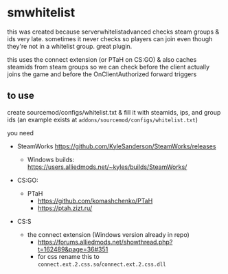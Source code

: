# smwhitelist

this was created because serverwhitelistadvanced checks steam groups & ids very late. sometimes it never checks so players can join even though they're not in a whitelist group. great plugin.

this uses the connect extension (or PTaH on CS:GO) & also caches steamids from steam groups so we can check before the client actually joins the game and before the OnClientAuthorized forward triggers

## to use
create sourcemod/configs/whitelist.txt & fill it with steamids, ips, and group ids (an example exists at `addons/sourcemod/configs/whitelist.txt`)

you need
- SteamWorks https://github.com/KyleSanderson/SteamWorks/releases
	- Windows builds: https://users.alliedmods.net/~kyles/builds/SteamWorks/

- CS:GO:
	- PTaH
		- https://github.com/komashchenko/PTaH
		- https://ptah.zizt.ru/
- CS:S
	- the connect extension (Windows version already in repo)
		- https://forums.alliedmods.net/showthread.php?t=162489&page=36#351
		- for css rename this to `connect.ext.2.css.so`/`connect.ext.2.css.dll`

